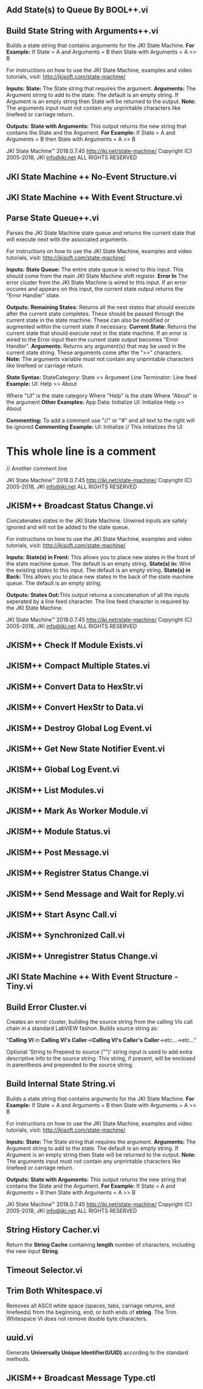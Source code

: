 ## Add State(s) to Queue By BOOL++.vi



## Build State String with Arguments++.vi
Builds a state string that contains arguments for the JKI State Machine.
<B>For Example:</B> If State = A and Arguments = B then State with Arguments = A >> B

For instructions on how to use the JKI State Machine, examples and video tutorials, visit:
http://jkisoft.com/state-machine/

<B>Inputs:</B>
     <B>State:</B> The State string that requires the argument.
     <B>Arguments:</B> The Argument string to add to the state. The default is an empty string. If Argument is an empty string then State will be returned to the output. <B>Note:</B> The arguments input must not contain any unprintable characters like linefeed or carriage return.

<B>Outputs:</B>
     <B>State with Arguments:</B> This output returns the new string that contains the State and the Argument. <B>For Example:</B> If State = A and Arguments = B then State with Arguments = A >> B

JKI State Machine™ 2018.0.7.45
http://jki.net/state-machine/
Copyright (C) 2005-2018, JKI <info@jki.net>
ALL RIGHTS RESERVED


## JKI State Machine ++ No-Event Structure.vi



## JKI State Machine ++ With Event Structure.vi



## Parse State Queue++.vi
Parses the JKI State Machine state queue and returns the current state that will execute next with the associated arguments.

For instructions on how to use the JKI State Machine, examples and video tutorials, visit:
http://jkisoft.com/state-machine/

<B>Inputs:</B>
     <B>State Queue:</B> The entire state queue is wired to this input. This should come from the main JKI State Machine shift register.
     <B>Error In</B> The error cluster from the JKI State Machine is wired to this input. If an error occures and appears on this input, the current state output returns the "Error Handler" state.

<B>Outputs:</B>
     <B>Remaining States:</B> Returns all the next states that should execute after the current state completes. These should be passed through the current state in the state machine. These can also be modified or augmented within the current state if necessary.
     <B>Current State:</B> Returns the current state that should execute next in the state machine. If an error is wired to the Error input then the current state output becomes "Error Handler".
     <B>Arguments:</B>  Returns any argument(s) that may be used in the current state string. These arguments come after the ">>" characters. <B>Note:</B> The arguments variable must not contain any unprintable characters like linefeed or carriage return.

<B>State Syntax:</B>
StateCategory: State >> Argument
Line Terminator: Line feed
     <B>Example:</B>
UI: Help >> About

Where "UI" is the state category
Where "Help" is the state
Where "About" is the argument
     <B>Other Examples:</B>
App Data: Initialize
UI: Initialize
Help >> About

<B>Commenting:</B>
To add a comment use "//" or "#" and all text to the right will be ignored
     <B>Commenting Example:</B>
UI: Initialize // This initializes the UI
# This whole line is a comment
// Another comment line

JKI State Machine™ 2018.0.7.45
http://jki.net/state-machine/
Copyright (C) 2005-2018, JKI <info@jki.net>
ALL RIGHTS RESERVED


## JKISM++ Broadcast Status Change.vi
Concatenates states in the JKI State Machine. Unwired inputs are safely ignored and will not be added to the state queue.

For instructions on how to use the JKI State Machine, examples and video tutorials, visit:
http://jkisoft.com/state-machine/

<B>Inputs:</B>
     <B>State(s) in Front:</B> This allows you to place new states in the front of the state machine queue. The default is an empty string.
     <B>State(s) in:</B> Wire the existing states to this input. The default is an empty string.
     <B>State(s) in Back:</B> This allows you to place new states in the back of the state machine queue.  The default is an empty string.

<B>Outputs:</B>
     <B>States Out:</B>This output returns a concatenation of all the inputs seperated by a line feed character. The line feed character is required by the JKI State Machine.

JKI State Machine™ 2018.0.7.45
http://jki.net/state-machine/
Copyright (C) 2005-2018, JKI <info@jki.net>
ALL RIGHTS RESERVED


## JKISM++ Check If Module Exists.vi



## JKISM++ Compact Multiple States.vi



## JKISM++ Convert Data to HexStr.vi



## JKISM++ Convert HexStr to Data.vi



## JKISM++ Destroy Global Log Event.vi



## JKISM++ Get New State Notifier Event.vi



## JKISM++ Global Log Event.vi



## JKISM++ List Modules.vi



## JKISM++ Mark As Worker Module.vi



## JKISM++ Module Status.vi



## JKISM++ Post Message.vi



## JKISM++ Registrer Status Change.vi



## JKISM++ Send Message and Wait for Reply.vi



## JKISM++ Start Async Call.vi



## JKISM++ Synchronized Call.vi



## JKISM++ Unregistrer Status Change.vi



## JKI State Machine ++ With Event Structure - Tiny.vi



## Build Error Cluster.vi
Creates an error cluster, building the source string from the calling VIs call chain in a standard LabVIEW fashon.  Builds source string as:

"<B>Calling VI</B> in <B>Calling VI's Caller</B>-><B>Calling VI's Caller's Caller</B>->etc...->etc..."

Optional 'String to Prepend to source ("")' string input is used to add extra descriptive info to the source string.  This string, if present, will be enclosed in parenthesis and prepended to the source string.


## Build Internal State String.vi
Builds a state string that contains arguments for the JKI State Machine.
<B>For Example:</B> If State = A and Arguments = B then State with Arguments = A >> B

For instructions on how to use the JKI State Machine, examples and video tutorials, visit:
http://jkisoft.com/state-machine/

<B>Inputs:</B>
     <B>State:</B> The State string that requires the argument.
     <B>Arguments:</B> The Argument string to add to the state. The default is an empty string. If Argument is an empty string then State will be returned to the output. <B>Note:</B> The arguments input must not contain any unprintable characters like linefeed or carriage return.

<B>Outputs:</B>
     <B>State with Arguments:</B> This output returns the new string that contains the State and the Argument. <B>For Example:</B> If State = A and Arguments = B then State with Arguments = A >> B

JKI State Machine™ 2018.0.7.45
http://jki.net/state-machine/
Copyright (C) 2005-2018, JKI <info@jki.net>
ALL RIGHTS RESERVED


## String History Cacher.vi
Return the <b>String Cache</b> containing <b>length</b> number of characters, including the new input <b>String</b>.


## Timeout Selector.vi



## Trim Both Whitespace.vi
Removes all ASCII white space (spaces, tabs, carriage returns, and linefeeds) from the beginning, end, or both ends of <B>string</B>. The Trim Whitespace VI does not remove double byte characters.


## uuid.vi
Generate <b>Universally Unique Identifier(UUID)</b> according to the standard methods.


## JKISM++ Broadcast Message Type.ctl


